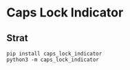 # Caps Lock Indicator

## Strat
```commandline
pip install caps_lock_indicator
python3 -m caps_lock_indicator
```
